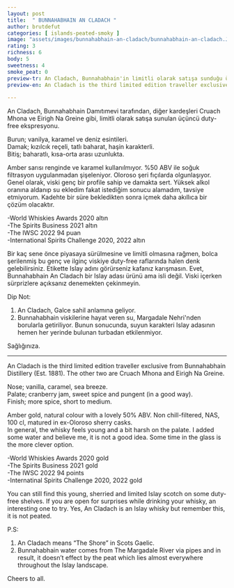 ```yaml
---
layout: post
title:  " BUNNAHABHAIN AN CLADACH "
author: brutdefut
categories: [ islands-peated-smoky ]
image: "assets/images/bunnahabhain-an-cladach/bunnahabhain-an-cladach.JPG"
rating: 3
richness: 6
body: 5
sweetness: 4
smoke_peat: 0
preview-tr: An Cladach, Bunnahabhain'in limitli olarak satışa sunduğu üçüncü duty-free şişeleme.               
preview-en: An Cladach is the third limited edition traveller exclusive from Bunnahabhain Distillery.           
     
---
```


An Cladach, Bunnahabhain Damıtımevi tarafından, diğer kardeşleri Cruach Mhona ve Eirigh Na Greine gibi, limitli olarak satışa sunulan üçüncü duty-free ekspresyonu.  

Burun; vanilya, karamel ve deniz esintileri.  
Damak; kızılcık reçeli, tatlı baharat, haşin karakterli.   
Bitiş; baharatlı, kısa-orta arası uzunlukta.  

Amber sarısı renginde  ve karamel kullanılmıyor. %50 ABV ile soğuk filtrasyon uygulanmadan şişeleniyor. Oloroso şeri fıçılarda olgunlaşıyor.  
Genel olarak, viski genç bir profile sahip ve damakta sert. Yüksek alkol oranına aldanıp su ekledim fakat istediğim sonucu alamadım, tavsiye etmiyorum. Kadehte bir süre bekledikten sonra içmek daha akıllıca bir çözüm olacaktır. 

-World Whiskies Awards 2020 altın  
-The Spirits Business 2021 altın  
-The IWSC 2022 94 puan   
-International Spirits Challenge 2020, 2022 altın    

Bir kaç sene önce piyasaya sürülmesine ve limitli olmasına rağmen, bolca şerilenmiş bu genç ve ilginç viskiye duty-free raflarında halen denk gelebilirsiniz. Etikette Islay adını görürseniz kafanız karışmasın. Evet, Bunnahabhain An Cladach bir Islay adası ürünü ama isli değil. Viski içerken sürprizlere açıksanız denemekten çekinmeyin.  
 
Dip Not:  
1. An Cladach, Galce sahil anlamına geliyor.  
3. Bunnahabhain viskilerine hayat veren su, Margadale Nehri'nden borularla getiriliyor. Bunun sonucunda, suyun karakteri Islay adasının hemen her yerinde bulunan turbadan etkilenmiyor.  

Sağlığınıza.            
   
-----------------------------------------------

<p id="english"></p>

An Cladach is the third limited edition traveller exclusive from Bunnahabhain Distillery (Est. 1881). The other two are Cruach Mhona and Eirigh Na Greine.  

Nose; vanilla, caramel, sea breeze.  
Palate; cranberry jam, sweet spice and pungent (in a good way).  
Finish; more spice, short to medium.   

Amber gold, natural colour with a lovely 50% ABV. Non chill-filtered, NAS, 100 cl, matured in ex-Oloroso sherry casks.  
In general, the whisky feels young and a bit harsh on the palate. I added some water and believe me, it is not a good idea. Some time in the glass is the more clever option.  

-World Whiskies Awards 2020 gold  
-The Spirits Business 2021 gold  
-The IWSC 2022 94 points   
-Internatinal Spirits Challenge 2020, 2022 gold  

You can still find this young, sherried and limited Islay scotch on some duty-free shelves. If you are open for surprises while drinking your whisky, an interesting one to try. Yes, An Cladach is an Islay whisky but remember this, it is not peated.  

P.S:  
1. An Cladach means “The Shore” in Scots Gaelic.   
2. Bunnahabhain water comes from The Margadale River via pipes and in result, it doesn’t effect by the peat which lies almost everywhere throughout the Islay landscape.  

Cheers to all.      
      
